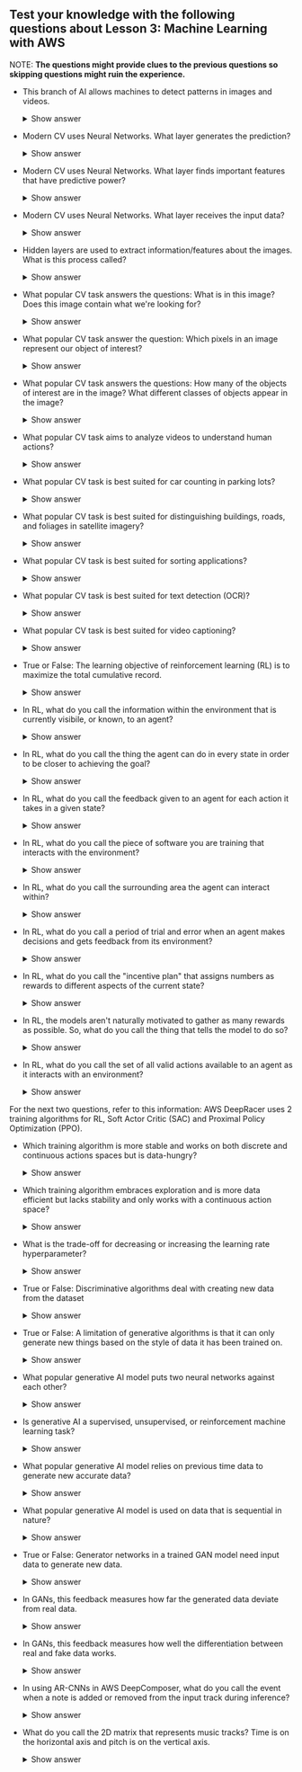 ## Test your knowledge with the following questions about Lesson 3: Machine Learning with AWS

NOTE: **The questions might provide clues to the previous questions so skipping questions might ruin the experience.**

* This branch of AI allows machines to detect patterns in images and videos.
    <details>
      <summary>Show answer</summary>

      Computer Vision (CV)

    </details>

* Modern CV uses Neural Networks. What layer generates the prediction?
    <details>
      <summary>Show answer</summary>

      Output layer

    </details>

* Modern CV uses Neural Networks. What layer finds important features that have predictive power?
    <details>
      <summary>Show answer</summary>

      Hidden layer

    </details>

* Modern CV uses Neural Networks. What layer receives the input data?
    <details>
      <summary>Show answer</summary>

      Input layer

    </details>

* Hidden layers are used to extract information/features about the images. What is this process called?
    <details>
      <summary>Show answer</summary>

      Feature extraction

    </details>

* What popular CV task answers the questions: What is in this image? Does this image contain what we're looking for?
    <details>
      <summary>Show answer</summary>

      Image Classification

    </details>

* What popular CV task answer the question: Which pixels in an image represent our object of interest?
    <details>
      <summary>Show answer</summary>

      Segmentation

    </details>

* What popular CV task answers the questions: How many of the objects of interest are in the image? What different classes of objects appear in the image?
    <details>
      <summary>Show answer</summary>

      Object Detection

    </details>

* What popular CV task aims to analyze videos to understand human actions?
    <details>
      <summary>Show answer</summary>

      Activity Recognition

    </details>

* What popular CV task is best suited for car counting in parking lots?
    <details>
      <summary>Show answer</summary>

      Object Detection

    </details>

* What popular CV task is best suited for distinguishing buildings, roads, and foliages in satellite imagery?
    <details>
      <summary>Show answer</summary>

      Segmentation

    </details>

* What popular CV task is best suited for sorting applications?
    <details>
      <summary>Show answer</summary>

      Image Classification

    </details>

* What popular CV task is best suited for text detection (OCR)?
    <details>
      <summary>Show answer</summary>

      Image Classification

    </details>

* What popular CV task is best suited for video captioning?
    <details>
      <summary>Show answer</summary>

      Activity Recognition

    </details>

* True or False: The learning objective of reinforcement learning (RL) is to maximize the total cumulative record.
    <details>
      <summary>Show answer</summary>

      True

    </details>

* In RL, what do you call the information within the environment that is currently visibile, or known, to an agent?
    <details>
      <summary>Show answer</summary>

      State

    </details>

* In RL, what do you call the thing the agent can do in every state in order to be closer to achieving the goal?
    <details>
      <summary>Show answer</summary>

      Action

    </details>

* In RL, what do you call the feedback given to an agent for each action it takes in a given state?
    <details>
      <summary>Show answer</summary>

      Reward

    </details>

* In RL, what do you call the piece of software you are training that interacts with the environment?
    <details>
      <summary>Show answer</summary>

      Agent

    </details>

* In RL, what do you call the surrounding area the agent can interact within?
    <details>
      <summary>Show answer</summary>

      Environment

    </details>

* In RL, what do you call a period of trial and error when an agent makes decisions and gets feedback from its environment?
    <details>
      <summary>Show answer</summary>

      Episode

    </details>

* In RL, what do you call the "incentive plan" that assigns numbers as rewards to different aspects of the current state?
    <details>
      <summary>Show answer</summary>

      Reward function

    </details>

* In RL, the models aren't naturally motivated to gather as many rewards as possible. So, what do you call the thing that tells the model to do so?
    <details>
      <summary>Show answer</summary>

      Model training algorithm or just training algorithm

    </details>

* In RL, what do you call the set of all valid actions available to an agent as it interacts with an environment?
    <details>
      <summary>Show answer</summary>

      Action space

    </details>

For the next two questions, refer to this information: AWS DeepRacer uses 2 training algorithms for RL, Soft Actor Critic (SAC) and Proximal Policy Optimization (PPO).

* Which training algorithm is more stable and works on both discrete and continuous actions spaces but is data-hungry?
    <details>
      <summary>Show answer</summary>

      PPO

    </details>

* Which training algorithm embraces exploration and is more data efficient but lacks stability and only works with a continuous action space?
    <details>
      <summary>Show answer</summary>

      SAC

    </details>

* What is the trade-off for decreasing or increasing the learning rate hyperparameter?
    <details>
      <summary>Show answer</summary>

      The trade-off is faster training time VS higher model quality.

      A higher learning rate makes training time faster but a lower learning rate increases the model quality.

    </details>

* True or False: Discriminative algorithms deal with creating new data from the dataset
    <details>
      <summary>Show answer</summary>

      False

      Generative algorithms deal with creating/generating new data.

    </details>

* True or False: A limitation of generative algorithms is that it can only generate new things based on the style of data it has been trained on.
    <details>
      <summary>Show answer</summary>

      True

      Since data make the model specific, the things the model creates should be based from the data it was trained on.

    </details>

* What popular generative AI model puts two neural networks against each other?
    <details>
      <summary>Show answer</summary>

      Generative Adversarial Networks (GANs)

      The word "Adversarial" means conflict.

    </details>

* Is generative AI a supervised, unsupervised, or reinforcement machine learning task?
    <details>
      <summary>Show answer</summary>

      It is an unsupervised learning task.

      An untrained GAN does not need a labeled dataset. The training occurs by generating a classification problem between the two networks (hence the "Adversarial" in GAN). The labels of this problem are not provided with the data, but a trivial consequence of the training process. Images/audio "Generated" by one part of the network have the trivial label of fake, and the training data the trivial label of real. These are not provided with the data. No person at any point needs to label the data before training. Hence the process as a whole is unsupervised.

      However, there are people who classify it as a "self-supervised" task.

    </details>

* What popular generative AI model relies on previous time data to generate new accurate data?
    <details>
      <summary>Show answer</summary>

      Autoregressive models (AR-CNN)

    </details>

* What popular generative AI model is used on data that is sequential in nature?
    <details>
      <summary>Show answer</summary>

      Transformer-based models

    </details>

* True or False: Generator networks in a trained GAN model need input data to generate new data.
    <details>
      <summary>Show answer</summary>

      False

      Trained generator networks can produce new data without input data.

    </details>

* In GANs, this feedback measures how far the generated data deviate from real data.
    <details>
      <summary>Show answer</summary>

      Generator loss

    </details>

* In GANs, this feedback measures how well the differentiation between real and fake data works.
    <details>
      <summary>Show answer</summary>

      Discriminator loss

    </details>

* In using AR-CNNs in AWS DeepComposer, what do you call the event when a note is added or removed from the input track during inference?
    <details>
      <summary>Show answer</summary>

      Edit event

    </details>

* What do you call the 2D matrix that represents music tracks? Time is on the horizontal axis and pitch is on the vertical axis.
    <details>
      <summary>Show answer</summary>

      Piano roll

    </details>

